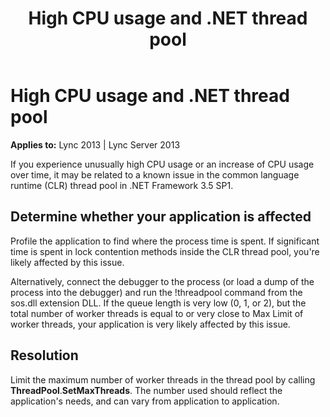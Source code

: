 ﻿---
title: High CPU usage and .NET thread pool
TOCTitle: High CPU usage and .NET thread pool
ms:assetid: 69540919-1351-4568-912e-ab535a93d9b1
ms:mtpsurl: https://msdn.microsoft.com/library/Dn466094(v=office.15)
ms:contentKeyID: 57103190
ms.date: 07/25/2014
mtps_version: v=office.15
---

# High CPU usage and .NET thread pool


**Applies to:** Lync 2013 | Lync Server 2013

If you experience unusually high CPU usage or an increase of CPU usage over time, it may be related to a known issue in the common language runtime (CLR) thread pool in .NET Framework 3.5 SP1.

## Determine whether your application is affected

Profile the application to find where the process time is spent. If significant time is spent in lock contention methods inside the CLR thread pool, you're likely affected by this issue.

Alternatively, connect the debugger to the process (or load a dump of the process into the debugger) and run the \!threadpool command from the sos.dll extension DLL. If the queue length is very low (0, 1, or 2), but the total number of worker threads is equal to or very close to Max Limit of worker threads, your application is very likely affected by this issue.

## Resolution

Limit the maximum number of worker threads in the thread pool by calling **ThreadPool**.**SetMaxThreads**. The number used should reflect the application's needs, and can vary from application to application.

